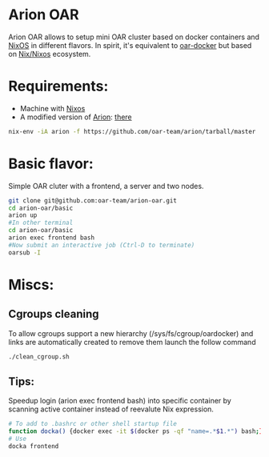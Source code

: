 Arion OAR
============

Arion OAR allows to setup mini OAR cluster based on docker containers and [NixOS](https://nixos.org/nixos/) in different flavors. In spirit, it's equivalent to [oar-docker](http://oar.imag.fr/wiki:oar-docker) but based on [Nix/Nixos](https://nixos.org/) ecosystem.

# Requirements:
- Machine with [Nixos](https://nixos.org/) 
- A modified version of [Arion](https://github.com/hercules-ci/arion): [there](https://github.com/oar-team/arion)
```sh
nix-env -iA arion -f https://github.com/oar-team/arion/tarball/master
```
# Basic flavor:
Simple OAR cluter with a frontend, a server and two nodes.

```sh
git clone git@github.com:oar-team/arion-oar.git
cd arion-oar/basic
arion up
#In other terminal
cd arion-oar/basic
arion exec frontend bash
#Now submit an interactive job (Ctrl-D to terminate)
oarsub -I
```

# Miscs:
## Cgroups cleaning
To allow cgroups support a new hierarchy (/sys/fs/cgroup/oardocker) and links are automatically created to remove them launch the follow command
```sh
./clean_cgroup.sh
```
## Tips:
Speedup login (arion exec frontend bash) into specific container by scanning active container instead of reevalute Nix expression.

```sh
# To add to .bashrc or other shell startup file 
function docka() {docker exec -it $(docker ps -qf "name=.*$1.*") bash;}
# Use
docka frontend
```

